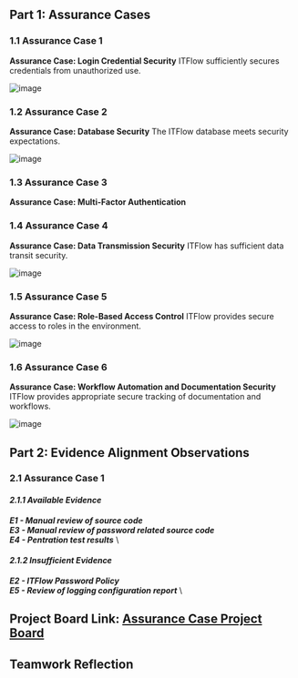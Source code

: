 ## Part 1: Assurance Cases
### 1.1 Assurance Case 1
**Assurance Case: Login Credential Security**  ITFlow sufficiently secures credentials from unauthorized use.

![image](https://github.com/Deeds101/CYBR8420-project/assets/87542247/fc1cf3e8-b0b2-4b4c-a844-0579dd943f40)




### 1.2 Assurance Case 2
**Assurance Case: Database Security**  The ITFlow database meets security expectations. 

![image](https://github.com/Deeds101/CYBR8420-project/assets/87542247/69a22b1f-3f05-4537-a0b7-17b344b992c7)

### 1.3 Assurance Case 3
**Assurance Case: Multi-Factor Authentication**

### 1.4 Assurance Case 4
**Assurance Case: Data Transmission Security**  ITFlow has sufficient data transit security.

![image](https://github.com/Deeds101/CYBR8420-project/assets/87542247/c4751163-68ce-4451-b5c2-257ee3465453)

### 1.5 Assurance Case 5
**Assurance Case: Role-Based Access Control** ITFlow provides secure access to roles in the environment.

![image](https://github.com/Deeds101/CYBR8420-project/assets/87542247/3eb9fef9-806a-41b6-9bc7-5da46efa13d9)

### 1.6 Assurance Case 6
**Assurance Case: Workflow Automation and Documentation Security** ITFlow provides appropriate secure tracking of documentation and workflows.

![image](https://github.com/Deeds101/CYBR8420-project/assets/87542247/38c4c268-b823-4a82-a6fc-8c401c0f16de)

## Part 2: Evidence Alignment Observations
### 2.1 Assurance Case 1
#### *2.1.1 Available Evidence*
***E1 - Manual review of source code*** \
***E3 - Manual review of password related source code*** \
***E4 - Pentration test results*** \
#### *2.1.2 Insufficient Evidence*
***E2 - ITFlow Password Policy*** \
***E5 - Review of logging configuration report*** \

## Project Board Link: [Assurance Case Project Board](https://github.com/users/Deeds101/projects/4/views/1)

## Teamwork Reflection


